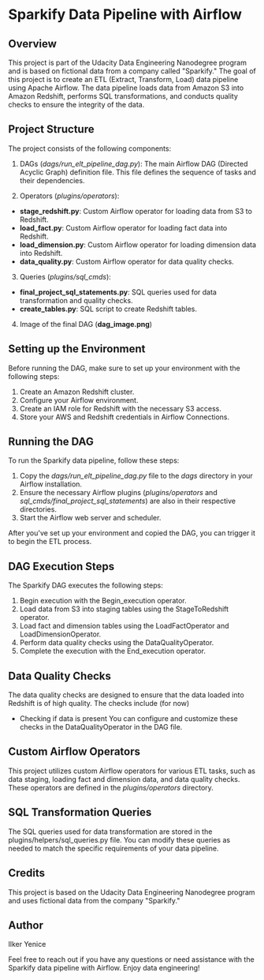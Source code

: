 # Sparkify Data Pipeline with Airflow

## Overview
This project is part of the Udacity Data Engineering Nanodegree program and is based on fictional data from a company called "Sparkify." The goal of this project is to create an ETL (Extract, Transform, Load) data pipeline using Apache Airflow. The data pipeline loads data from Amazon S3 into Amazon Redshift, performs SQL transformations, and conducts quality checks to ensure the integrity of the data.

## Project Structure
The project consists of the following components:

1.  DAGs (*dags/run_elt_pipeline_dag.py*): 
The main Airflow DAG (Directed Acyclic Graph) definition file. This file defines the sequence of tasks and their dependencies.

2. Operators (*plugins/operators*):
- **stage_redshift.py**: Custom Airflow operator for loading data from S3 to Redshift.
- **load_fact.py**: Custom Airflow operator for loading fact data into Redshift.
- **load_dimension.py**: Custom Airflow operator for loading dimension data into Redshift.
- **data_quality.py**: Custom Airflow operator for data quality checks.

3. Queries (*plugins/sql_cmds*):
- **final_project_sql_statements.py**: SQL queries used for data transformation and quality checks.
- **create_tables.py**: SQL script to create Redshift tables.

4. Image of the final DAG (**dag_image.png**)

## Setting up the Environment
Before running the DAG, make sure to set up your environment with the following steps:

1. Create an Amazon Redshift cluster.
2. Configure your Airflow environment.
3. Create an IAM role for Redshift with the necessary S3 access.
4. Store your AWS and Redshift credentials in Airflow Connections.

## Running the DAG
To run the Sparkify data pipeline, follow these steps:

1. Copy the *dags/run_elt_pipeline_dag.py* file to the *dags* directory in your Airflow installation.
2. Ensure the necessary Airflow plugins (*plugins/operators* and *sql_cmds/final_project_sql_statements*) are also in their respective directories.
3. Start the Airflow web server and scheduler.

After you've set up your environment and copied the DAG, you can trigger it to begin the ETL process.

## DAG Execution Steps
The Sparkify DAG executes the following steps:

1. Begin execution with the Begin_execution operator.
2. Load data from S3 into staging tables using the StageToRedshift operator.
3. Load fact and dimension tables using the LoadFactOperator and LoadDimensionOperator.
4. Perform data quality checks using the DataQualityOperator.
5. Complete the execution with the End_execution operator.

## Data Quality Checks
The data quality checks are designed to ensure that the data loaded into Redshift is of high quality. The checks include (for now)

- Checking if data is present
You can configure and customize these checks in the DataQualityOperator in the DAG file.

## Custom Airflow Operators
This project utilizes custom Airflow operators for various ETL tasks, such as data staging, loading fact and dimension data, and data quality checks. These operators are defined in the *plugins/operators* directory.

## SQL Transformation Queries
The SQL queries used for data transformation are stored in the plugins/helpers/sql_queries.py file. You can modify these queries as needed to match the specific requirements of your data pipeline.

## Credits
This project is based on the Udacity Data Engineering Nanodegree program and uses fictional data from the company "Sparkify."

## Author
Ilker Yenice

Feel free to reach out if you have any questions or need assistance with the Sparkify data pipeline with Airflow. Enjoy data engineering!
